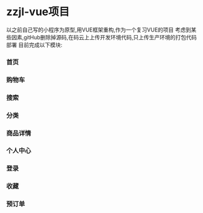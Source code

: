 # zzjl-vue项目
以之前自己写的小程序为原型,用VUE框架重构,作为一个复习VUE的项目
考虑到某些因素,gitHub删除掉源码,在码云上上传开发环境代码,只上传生产环境的打包代码部署
目前完成以下模块:
### 首页
### 购物车
### 搜索
### 分类
### 商品详情
### 个人中心
### 登录
### 收藏
### 预订单
